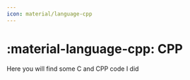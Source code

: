 ```yaml
---
icon: material/language-cpp
---
```


# :material-language-cpp: CPP

Here you will find some C and CPP code I did
